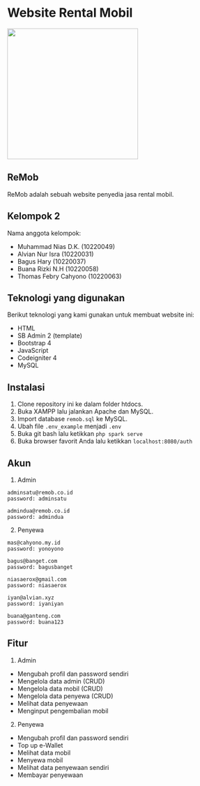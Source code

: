 # Website Rental Mobil

<img src="https://github.com/harybagus/remob/assets/126042692/ccd19d55-ac55-4f24-90ea-6bd82e9da426" width="300">

## ReMob
ReMob adalah sebuah website penyedia jasa rental mobil.

## Kelompok 2
Nama anggota kelompok:
* Muhammad Nias D.K. (10220049)
* Alvian Nur Isra (10220031)
* Bagus Hary (10220037)
* Buana Rizki N.H (10220058)
* Thomas Febry Cahyono (10220063)

## Teknologi yang digunakan
Berikut teknologi yang kami gunakan untuk membuat website ini:
* HTML
* SB Admin 2 (template)
* Bootstrap 4
* JavaScript
* Codeigniter 4
* MySQL

## Instalasi
1. Clone repository ini ke dalam folder htdocs.
2. Buka XAMPP lalu jalankan Apache dan MySQL.
3. Import database `remob.sql` ke MySQL.
4. Ubah file `.env_example` menjadi `.env`
5. Buka git bash lalu ketikkan `php spark serve`
6. Buka browser favorit Anda lalu ketikkan `localhost:8080/auth`

## Akun
1. Admin
```
adminsatu@remob.co.id
password: adminsatu
```
```
admindua@remob.co.id
password: admindua
```

2. Penyewa
```
mas@cahyono.my.id
password: yonoyono
```
```
bagus@banget.com
password: bagusbanget
```
```
niasaerox@gmail.com
password: niasaerox
```
```
iyan@alvian.xyz
password: iyaniyan
```
```
buana@ganteng.com
password: buana123
```

## Fitur
1. Admin
* Mengubah profil dan password sendiri
* Mengelola data admin (CRUD)
* Mengelola data mobil (CRUD)
* Mengelola data penyewa (CRUD)
* Melihat data penyewaan
* Menginput pengembalian mobil

2. Penyewa
* Mengubah profil dan password sendiri
* Top up e-Wallet
* Melihat data mobil
* Menyewa mobil
* Melihat data penyewaan sendiri
* Membayar penyewaan
